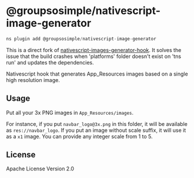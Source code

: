 # @groupsosimple/nativescript-image-generator

```javascript
ns plugin add @groupsosimple/nativescript-image-generator
```

This is a direct fork of [nativescript-images-generator-hook](https://github.com/Creatiwity/nativescript-images-generator-hook).
It solves the issue that the build crashes when 'platforms' folder doesn't exist on 'tns run' and updates the dependencies.

Nativescript hook that generates App_Resources images based on a single high resolution image.

## Usage

Put all your 3x PNG images in `App_Resources/images`.

For instance, if you put `navbar_logo@3x.png` in this folder, it will be available as `res://navbar_logo`.
If you put an image without scale suffix, it will use it as a `x1` image. You can provide any integer scale from 1 to 5.

## License

Apache License Version 2.0

